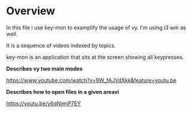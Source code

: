 Overview
========

In this file i use key-mon to examplify the usage of vy.
I'm using i3 wm as well.

It is a sequence of videos indexed by topics.

key-mon is an application that sits at the screen showing all keypresses.

**Describes vy two main modes**

https://www.youtube.com/watch?v=9W_fAJVdXkk&feature=youtu.be


**Describes how to open files in a given areavi**

https://youtu.be/y6qNjmjP7EY


